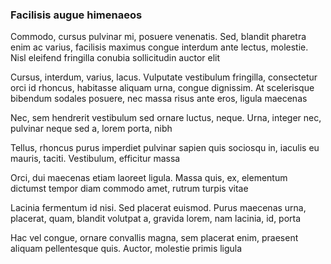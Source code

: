 ### Facilisis augue himenaeos

Commodo, cursus pulvinar mi, posuere venenatis. Sed, blandit pharetra enim ac varius, facilisis maximus congue interdum ante lectus, molestie. Nisl eleifend fringilla conubia sollicitudin auctor elit

Cursus, interdum, varius, lacus. Vulputate vestibulum fringilla, consectetur orci id rhoncus, habitasse aliquam urna, congue dignissim. At scelerisque bibendum sodales posuere, nec massa risus ante eros, ligula maecenas

Nec, sem hendrerit vestibulum sed ornare luctus, neque. Urna, integer nec, pulvinar neque sed a, lorem porta, nibh

Tellus, rhoncus purus imperdiet pulvinar sapien quis sociosqu in, iaculis eu mauris, taciti. Vestibulum, efficitur massa

Orci, dui maecenas etiam laoreet ligula. Massa quis, ex, elementum dictumst tempor diam commodo amet, rutrum turpis vitae

Lacinia fermentum id nisi. Sed placerat euismod. Purus maecenas urna, placerat, quam, blandit volutpat a, gravida lorem, nam lacinia, id, porta

Hac vel congue, ornare convallis magna, sem placerat enim, praesent aliquam pellentesque quis. Auctor, molestie primis ligula


